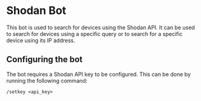 # Shodan Bot
This bot is used to search for devices using the Shodan API. It can be used to search for devices using a specific query or to search for a specific device using its IP address.

## Configuring the bot
The bot requires a Shodan API key to be configured. This can be done by running the following command:
```
/setkey <api_key>
```

